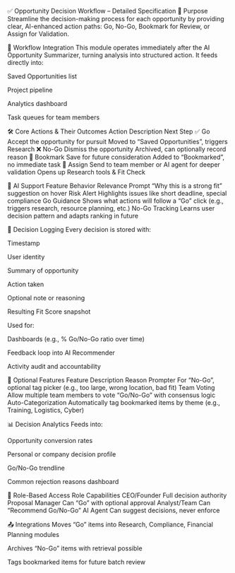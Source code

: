 ✅ Opportunity Decision Workflow – Detailed Specification
🎯 Purpose
Streamline the decision-making process for each opportunity by providing clear, AI-enhanced action paths:
Go, No-Go, Bookmark for Review, or Assign for Validation.

🔁 Workflow Integration
This module operates immediately after the AI Opportunity Summarizer, turning analysis into structured action. It feeds directly into:

Saved Opportunities list

Project pipeline

Analytics dashboard

Task queues for team members

🛠️ Core Actions & Their Outcomes
Action	Description	Next Step
✅ Go	Accept the opportunity for pursuit	Moved to “Saved Opportunities”, triggers Research
❌ No-Go	Dismiss the opportunity	Archived, can optionally record reason
📌 Bookmark	Save for future consideration	Added to “Bookmarked”, no immediate task
👥 Assign	Send to team member or AI agent for deeper validation	Opens up Research tools & Fit Check

🧠 AI Support
Feature	Behavior
Relevance Prompt	“Why this is a strong fit” suggestion on hover
Risk Alert	Highlights issues like short deadline, special compliance
Go Guidance	Shows what actions will follow a “Go” click (e.g., triggers research, resource planning, etc.)
No-Go Tracking	Learns user decision pattern and adapts ranking in future

🧾 Decision Logging
Every decision is stored with:

Timestamp

User identity

Summary of opportunity

Action taken

Optional note or reasoning

Resulting Fit Score snapshot

Used for:

Dashboards (e.g., % Go/No-Go ratio over time)

Feedback loop into AI Recommender

Activity audit and accountability

🧰 Optional Features
Feature	Description
Reason Prompter	For “No-Go”, optional tag picker (e.g., too large, wrong location, bad fit)
Team Voting	Allow multiple team members to vote “Go/No-Go” with consensus logic
Auto-Categorization	Automatically tag bookmarked items by theme (e.g., Training, Logistics, Cyber)

📊 Decision Analytics
Feeds into:

Opportunity conversion rates

Personal or company decision profile

Go/No-Go trendline

Common rejection reasons dashboard

🔐 Role-Based Access
Role	Capabilities
CEO/Founder	Full decision authority
Proposal Manager	Can “Go” with optional approval
Analyst/Team	Can “Recommend Go/No-Go”
AI Agent	Can suggest decisions, never enforce

📤 Integrations
Moves “Go” items into Research, Compliance, Financial Planning modules

Archives “No-Go” items with retrieval possible

Tags bookmarked items for future batch review

